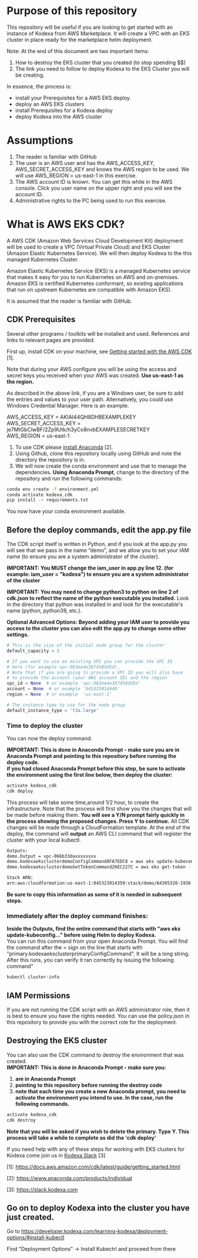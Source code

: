 
# Purpose of this repository
This repository will be useful if you are looking to get started with an instance of Kodexa from AWS Marketplace. It will create a VPC with an EKS cluster in place ready for the marketplace helm deployment.  

Note: At the end of this document are two important items:
1. How to destroy the EKS cluster that you created (to stop spending $$)
1. The link you need to follow to deploy Kodexa to the EKS Cluster you will be creating.

In essence, the process is:
- install your Prerequisites for a AWS EKS deploy.
- deploy an AWS EKS clusters
- install Prerequisites for a Kodexa deploy
- deploy Kodexa into the AWS cluster

# Assumptions
1. The reader is familiar with GitHub
1. The user is an AWS user and has the AWS_ACCESS_KEY, AWS_SECRET_ACCESS_KEY and knows the AWS region to be used.  We will use AWS_REGION = us-east-1 in this exercise.
1. The AWS account ID is known. You can get this while in the AWS console.  Click you user name on the upper right and you will see the account ID.
1. Administrative rights to the PC being used to run this exercise.

# What is AWS EKS CDK?
A AWS CDK (Amazon Web Services Cloud Development Kit) deployment will be used to create a VPC (Virtual Private Cloud) and EKS Cluster (Amazon Elastic Kubernetes Service).  We will then deploy Kodexa to the this managed Kubernetes Cluster.  

Amazon Elastic Kubernetes Service (EKS) is a managed Kubernetes service that makes it easy for you to run Kubernetes on AWS and on-premises. Amazon EKS is certified Kubernetes conformant, so existing applications that run on upstream Kubernetes are compatible with Amazon EKS).

It is assumed that the reader is familiar with GitHub.  

## CDK Prerequisites
Several other programs / toolkits will be installed and used. References and links to relevant pages are provided.  

First up, install CDK on your machine, see [Getting started with the AWS CDK](https://docs.aws.amazon.com/cdk/latest/guide/getting_started.html) \[1\].

Note that during your AWS configure you will be using the access and secret keys you received when your AWS was created. **Use us-east-1 as the region.**  

As described in the above link, if you are a Windows user, be sure to add the entries and values to your user path. Alternatively, you could use Windows Credential Manager. Here is an example.

AWS_ACCESS_KEY = AKIAI44QH8DHBEXAMPLEKEY  
AWS_SECRET_ACCESS_KEY = je7MtGbClwBF/2Zp9Utk/h3yCo8nvbEXAMPLESECRETKEY   
AWS_REGION = us-east-1  

1. To use CDK please [install Anaconda](https://www.anaconda.com/products/individual) \[2\].
1. Using Github, clone this repository locally using GitHub and note the directory the repository is in.
1. We will now create the conda environment and use that to manage the dependencies. **Using Anaconda Prompt**, change to the directory of the repository and run the following commands:

```bash
conda env create -f environment.yml
conda activate kodexa_cdk
pip install -r requirements.txt
```

You now have your conda environment available.

## Before the deploy commands, edit the app.py file

The CDK script itself is written in Python, and if you look at the app.py you will see that we pass in the name “demo”, and we allow you to set your IAM name (to ensure you are a system administrator of the cluster).  

**IMPORTANT: You MUST change the iam_user in app.py line 12. (for example: iam_user = "kodexa") to ensure you are a system administrator of the cluster**

**IMPORTANT: You may need to change python3 to python on line 2 of cdk.json to reflect the name of the python executable you installed.**  Look in the directory that python was installed in and look for the executable's name (python, python39, etc.).

**Optional Advanced Options: Beyond adding your IAM user to provide you access to the cluster you can also edit the app.py to change some other settings.**

```python
# This is the size of the initial node group for the cluster
default_capacity = 3

# If you want to use an existing VPC you can provide the VPC ID
# here (for example vpc-063ee4e387458dd5d).
# Note that if you are going to provide a VPC ID you will also have
# to provide the account (your AWS account ID) and the region
vpc_id = None  # or example 'vpc-063ee4e387458dd5d'
account = None  # or example '045323014440'
region = None  # or example  'us-east-1'

# The instance type to use for the node group
default_instance_type = 't3a.large'
```
### Time to deploy the cluster ###
You can now the deploy command.   

**IMPORTANT: This is done in Anaconda Prompt - make sure you are in Anaconda Prompt and pointing to this repository before running the deploy code.  
if you had closed Anaconda Prompt before this step, be sure to activate the environment using the first line below, then deploy the cluster:**

```bash
activate kodexa_cdk
cdk deploy
```

This process will take some time,around 1/2 hour, to create the infrastructure. Note that the process will first show you the changes that will be made before making them. **You will see a Y/N prompt fairly quickly in the process showing the proposed changes. Press Y to continue.**
All CDK changes will be made through a CloudFormation template.
At the end of the deploy, the command will **output** an AWS CLI command that will register the cluster with your local kubectl.
```bash
Outputs:
demo.Output = vpc-066b33daxxxxxxxx
demo.kodexaeksclusterdemoConfigCommand8FA7EDC8 = aws eks update-kubeconfig --name kodexa-eks-cluster-demo --region us-east-1 --role-arn arn:aws:iam::045323014350:role/demo-kodexaeksadminroledemo56DDE46B-xxxxxxxx
demo.kodexaeksclusterdemoGetTokenCommand26EC227C = aws eks get-token --cluster-name kodexa-eks-cluster-demo --region us-east-1 --role-arn arn:aws:iam::045323014350:role/demo-kodexaeksadminroledemo56DDE46B-xxxxxxxxx

Stack ARN:
arn:aws:cloudformation:us-east-1:045323014350:stack/demo/84305320-1936-11eb-xxxx-xxxxxxxxx

```
**Be sure to copy this information as some of it is needed in subsequent steps.**  
### Immediately after the deploy command finishes:

**Inside the Outputs, find the entire command that starts with "aws eks update-kubeconfig..." before using Helm to deploy Kodexa.**   
You can run this command from your open Anaconda Prompt. You will find the command after the = sign on the line that starts with "primary.kodexaeksclusterprimaryConfigCommand".  It will be a long string.
After this runs, you can verify it ran correctly by issuing the following command"
```bash
kubectl cluster-info
```

## IAM Permissions

If you are not running the CDK script with an AWS administrator role, then it is best to ensure you have the rights
needed. You can use the policy.json in this repository to provide you with the correct role for the deployment.

## Destroying the EKS cluster

You can also use the CDK command to destroy the environment that was created.  
**IMPORTANT: This is done in Anaconda Prompt - make sure you:**
1. **are in Anaconda Prompt**
2. **pointing to this repository before running the destroy code**
3. **note that each time you create a new Anaconda prompt, you need to activate the environment you intend to use. In the case, run the following commands.**

```bash
activate kodexa_cdk
cdk destroy
```

**Note that you will be asked if you wish to delete the primary. Type Y. This process will take a while to complete as did the 'cdk deploy'**

If you need help with any of these steps for working with EKS clusters for Kodexa come join us in [Kodexa Slack](https://slack.kodexa.com) \[3\]

\[1\]:	https://docs.aws.amazon.com/cdk/latest/guide/getting_started.html

\[2\]:	https://www.anaconda.com/products/individual

\[3\]:	https://slack.kodexa.com

## Go on to deploy Kodexa into the cluster you have just created.
Go to https://developer.kodexa.com/learning-kodexa/deployment-options/#install-kubectl

Find  "Deployment Options" -> Install Kubectrl and proceed from there
